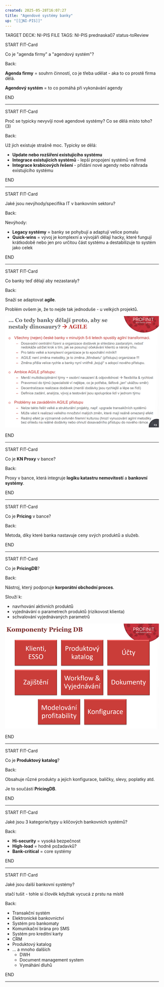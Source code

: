 ```yaml
---
created: 2025-05-28T16:07:27
title: "Agendové systémy banky"
up: "[[📖NI-PIS]]"
---
```


TARGET DECK: NI-PIS
FILE TAGS: NI-PIS prednaska07 status-toReview


START
FIT-Card

Co je "agenda firmy" a "agendový systém"?

Back:

**Agenda firmy** = souhrn činností, co je třeba udělat - aka to co prostě firma dělá.

**Agendový systém** = to co pomáhá při vykonávání agendy
<!--ID: 1748442454386-->
END

---

START
FIT-Card

Proč se typicky nevyvíjí nové agendové systémy? Co se dělá místo toho? (3)

Back:

Už jich existuje strašně moc. Typicky se dělá:
- **Update nebo rozšíření existujícího systému**
- **Integrace existujících systémů** - lepší propojení systémů ve firmě
- **Integrace krabicových řešení** - přidání nové agendy nebo náhrada existujícího systému
<!--ID: 1748442454398-->
END

---


START
FIT-Card

Jaké jsou nevýhody/specifika IT v bankovním sektoru?

Back:

Nevýhody:
- **Legacy systémy** = banky se pohybují a adaptují velice pomalu
- **Quick-wins** = vývoj je komplexní a vývojáři dělají hacky, které fungují krátkodobě nebo jen pro určitou část systému a destabilizuje to systém jako celek
<!--ID: 1748442454401-->
END

---


START
FIT-Card

Co banky teď dělají aby nezastaraly?

Back:

Snaží se adaptovat **agile**.

Problém ovšem je, že to nejde tak jednoduše - u velkých projektů.

<!-- DetailInfoStart -->
![](../../Assets/Pasted%20image%2020250528161631.png)
<!-- DetailInfoEnd -->
<!--ID: 1748442454404-->
END

---


START
FIT-Card

Co je **KN Proxy** v bance?

Back:

Proxy v bance, která integruje **logiku katastru nemovitostí** a **bankovní systémy**.
<!--ID: 1748442454406-->
END

---


START
FIT-Card

Co je **Pricing** v bance?

Back:

Metoda, díky které banka nastavuje ceny svých produktů a služeb.
<!--ID: 1748442454409-->
END

---


START
FIT-Card

Co je **PricingDB**?

Back:

Nástroj, který podporuje **korporátní obchodní proces**.

Slouží k:
- navrhování aktivních produktů
- vyjednávání o parametrech produktů (rizikovost klienta)
- schvalování vyjednávaných parametrů

<!-- DetailInfoStart -->
![](../../Assets/Pasted%20image%2020250528162244.png)
<!-- DetailInfoEnd -->
<!--ID: 1748442454412-->
END

---


START
FIT-Card

Co je **Produktový katalog**?

Back:

Obsahuje různé produkty a jejich konfigurace, balíčky, slevy, poplatky atd.

Je to součástí **PricingDB**.
<!--ID: 1748442454415-->
END

---


START
FIT-Card

Jaké jsou 3 kategorie/typy u klíčových bankovních systémů?

Back:

- **Hi-security** = vysoká bezpečnost
- **High-load** = hodně požadavků?
- **Bank-critical** = core systémy
<!--ID: 1748442454418-->
END

---


START
FIT-Card

Jaké jsou další bankovní systémy?

stačí tušit - tohle si člověk kdyžtak vycucá z prstu na místě

Back:

- Transakční systém
- Elektronické bankovnictví
- Systém pro bankomaty
- Komunikační brána pro SMS
- Systém pro kreditní karty
- CRM
- Produktový katalog
- ... a mnoho dalších
	- DWH
	- Document management system
	- Vymáhání dluhů
<!--ID: 1748442454420-->
END

---
